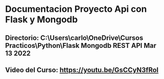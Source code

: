 # Documentacion Proyecto Api con Flask y Mongodb
## Directorio: C:\Users\carlo\OneDrive\Cursos Practicos\Python\Flask Mongodb REST API Mar 13 2022
## Video del Curso: https://youtu.be/GsCCyN3fRoI
